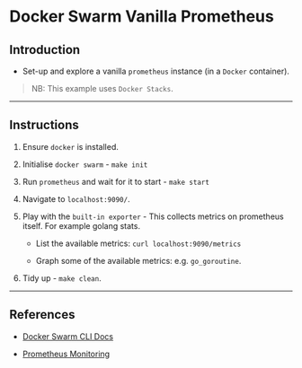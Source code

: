 # Docker Swarm Vanilla Prometheus

## Introduction

* Set-up and explore a vanilla `prometheus` instance (in a `Docker` container).

> NB: This example uses `Docker Stacks`.

---

## Instructions

1. Ensure `docker` is installed.

2. Initialise `docker swarm` - `make init`

3. Run `prometheus` and wait for it to start - `make start`

4. Navigate to `localhost:9090/`.

5. Play with the `built-in exporter` - This collects metrics on prometheus itself. For example golang stats.

    * List the available metrics: `curl localhost:9090/metrics`

    * Graph some of the available metrics: e.g. `go_goroutine`.

6. Tidy up - `make clean`.

---

## References

* [Docker Swarm CLI Docs](https://docs.docker.com/engine/reference/commandline)

* [Prometheus Monitoring](https://blog.alexellis.io/prometheus-monitoring/)